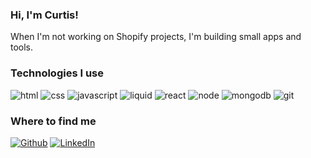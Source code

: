 <h3>Hi, I'm Curtis!</h3>

<p>When I'm not working on Shopify projects, I'm building small apps and tools.</p>

<h3>Technologies I use</h3>
<p>
  <img alt="html" src="https://img.shields.io/badge/HTML-068fff" />
  <img alt="css" src="https://img.shields.io/badge/CSS-068fff" />
  <img alt="javascript" src="https://img.shields.io/badge/JavaScript-068fff" />
  <img alt="liquid" src="https://img.shields.io/badge/Liquid-068fff" />
  <img alt="react" src="https://img.shields.io/badge/React-068fff" />
  <img alt="node" src="https://img.shields.io/badge/Node-068fff" />
  <img alt="mongodb" src="https://img.shields.io/badge/MongoDB-068fff" />
  <img alt="git" src="https://img.shields.io/badge/Git-068fff" />
</p>

<h3>Where to find me</h3>
<p>
  <a href="https://github.com/cstudiodev" target="_blank"><img alt="Github" src="https://img.shields.io/badge/GitHub-%2312100E.svg?&style=for-the-badge&logo=Github&logoColor=white" /></a>
  <a href="https://www.linkedin.com/in/cstudiodev" target="_blank"><img alt="LinkedIn" src="https://img.shields.io/badge/linkedin-%230077B5.svg?&style=for-the-badge&logo=linkedin&logoColor=white" /></a>
</p>
